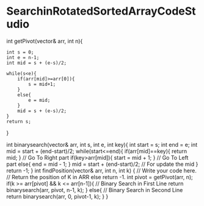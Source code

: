 # SearchinRotatedSortedArrayCodeStudio

int getPivot(vector<int>& arr, int n){

    int s = 0;
    int e = n-1;
    int mid = s + (e-s)/2;

    while(s<e){
        if(arr[mid]>=arr[0]){
            s = mid+1;
        }
        else{
            e = mid;
        }
        mid = s + (e-s)/2;
    }
    return s;
}

int binarysearch(vector<int>& arr, int s, int e, int key){
    int start = s;
    int end = e;
    int mid = start + (end-start)/2;
    while(start<=end){
        if(arr[mid]==key){
            return mid;
        }
        // Go To Right part
        if(key>arr[mid]){
            start = mid + 1;
        }
        // Go To Left part
        else{
            end = mid - 1;
        }
        mid = start + (end-start)/2; // For update the mid
    }
    return -1;
}
int findPosition(vector<int>& arr, int n, int k)
{
    // Write your code here.
    // Return the position of K in ARR else return -1.
    int pivot = getPivot(arr, n);
    if(k >= arr[pivot] && k <= arr[n-1]){
        // Binary Search in First Line
        return binarysearch(arr, pivot, n-1, k);
    }
    else{
        // Binary Search in Second Line
        return binarysearch(arr, 0, pivot-1, k);
    }
}

